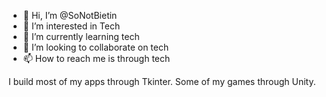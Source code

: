 - 👋 Hi, I’m @SoNotBietin
- 👀 I’m interested in Tech
- 🌱 I’m currently learning tech
- 💞️ I’m looking to collaborate on tech
- 📫 How to reach me is through tech

I build most of my apps through Tkinter. Some of my games through Unity.
